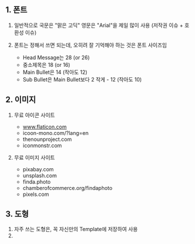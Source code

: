 ## 1. 폰트

1. 일반적으로 국문은 "맑은 고딕" 영문은 "Arial"을 제일 많이 사용 (저작권 이슈 + 호환성 이슈)

2. 폰트는 정해서 쓰면 되는데, 오히려 잘 기억해야 하는 것은 폰트 사이즈임
    - Head Message는 28 (or 26)
    - 중소제목은 18 (or 16)
    - Main Bullet은 14 (작아도 12)    
    - Sub Bullet은 Main Bullet보다 2 작게 - 12 (작아도 10)

## 2. 이미지

1. 무료 아이콘 사이트
    - www.flaticon.com
    - icoon-mono.com/?lang=en
    - thenounproject.com
    - iconmonstr.com

2. 무료 이미지 사이트
    - pixabay.com
    - unsplash.com
    - finda.photo
    - chamberofcommerce.org/findaphoto
    - pixels.com

## 3. 도형

1. 자주 쓰는 도형은, 꼭 자신만의 Template에 저장하여 사용
2.  